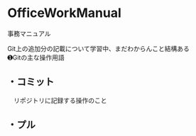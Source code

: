 # OfficeWorkManual
事務マニュアル

Git上の追加分の記載について学習中、まだわからんこと結構ある</br>
➊Gitの主な操作用語
## ・コミット
　リポジトリに記録する操作のこと
## ・プル
